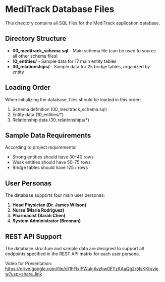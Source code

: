 # MediTrack Database Files

This directory contains all SQL files for the MediTrack application database.

## Directory Structure

- **00_meditrack_schema.sql** - Main schema file (can be used to source all other schema files)
- **10_entities/** - Sample data for 17 main entity tables
- **30_relationships/** - Sample data for 25 bridge tables, organized by entity

## Loading Order

When initializing the database, files should be loaded in this order:

1. Schema definition (00_meditrack_schema.sql)
2. Entity data (10_entities/\*)
3. Relationship data (30_relationships/\*)

## Sample Data Requirements

According to project requirements:

- Strong entities should have 30-40 rows
- Weak entities should have 50-75 rows
- Bridge tables should have 125+ rows

## User Personas

The database supports four main user personas:

1. **Head Physician (Dr. James Wilson)**
2. **Nurse (Maria Rodriguez)**
3. **Pharmacist (Sarah Chen)**
4. **System Administrator (Brennan)**

## REST API Support

The database structure and sample data are designed to support all endpoints specified in the REST API matrix for each user persona.

Video for Presentation:
https://drive.google.com/file/d/1hFlxIFWukjAvzhw0FYzKAaQg2r5IsKKh/view?usp=share_link
